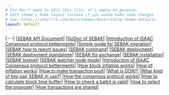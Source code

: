 ```yaml
---
# You don't need to edit this file, it's empty on purpose.
# Edit theme's home layout instead if you wanna make some changes
# See: https://jekyllrb.com/docs/themes/#overriding-theme-defaults
layout: default
---
```


|---|
|[SEBAK API Document](https://bosnet.github.io/sebak)|
|[GoDoc of SEBAK](https://godoc.org/boscoin.io/sebak)|
|[Introduction of ISAAC Consensus protocol betterments](/introduction-isaac-consensus-protocol-betterment/)|
|[Simple guide for SEBAK migration](/simple-guide-for-sebak-migration/)|
|[SEBAK how to report issues](/how-to-report-issue/)|
|[SEBAK command](/SEBAK-command/)|
|[SEBAK deployment](/SEBAK-deployment/)|
|[SEBAK deployment standalone](/SEBAK-deployment-standalone/)|
|[SEBAK for exchange](/SEBAK-for-exchange/)|
|[SEBAK installation](/SEBAK-installation/)|
|[SEBAK testnet](/SEBAK-testnet/)|
|[SEBAK watcher node mode](/watcher-node-mode/)|
|[Introduction of ISAAC Consensus protocol betterments](/introduction-isaac-consensus-protocol-betterment/)|
|[How block inflation works](/how-block-inflation-works/)|
|[How pf inflation works](/how-pf-inflation-works/)|
|[How to make transaction post](/how-to-make-transaction-post/)|
|[What is GON?](/what-is-gon/)|
|[Whar kind of key pair SEBAK in use?](/What-kind-of-key-pair-sebak-in-use/)|
|[How the consensus protocol works](/how-the-consensus-protocol-works/)|
|[How to calculate block time buffer](/how-to-calculate-block-time-buffer/)|
|[How to check a ballot is valid](/how-to-check-a-ballot-is-valid/)|
|[How to select the proposer](/how-to-select-the-proposer/)|
|[How transactions are shared](/how-transactions-are-shared/)|
